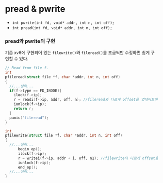 # pread & pwrite

- `int pwrite(int fd, void* addr, int n, int off);`
- `int pread(int fd, void* addr, int n, int off);`

### pread와 pwrite의 구현

기존 xv6에 구현되어 있는 `filewrite()`와 `fileread()`를 조금씩만 수정하면 쉽게 구현할 수 있다.

```c
// Read from file f.
int
pfileread(struct file *f, char *addr, int n, int off)
{
  //...생략...
  if(f->type == FD_INODE){
    ilock(f->ip);
    r = readi(f->ip, addr, off, n); //fileread와 다르게 offset을 업데이트하지 않는다
    iunlock(f->ip);
    return r;
  }
  panic("fileread");
}

int
pfilewrite(struct file *f, char *addr, int n, int off)
{
  //...생략...
      begin_op();
      ilock(f->ip);
      r = writei(f->ip, addr + i, off, n1); //filewrite와 다르게 offset을 업데이트하지 않는다
      iunlock(f->ip);
      end_op();
  //...생략...
}
```

